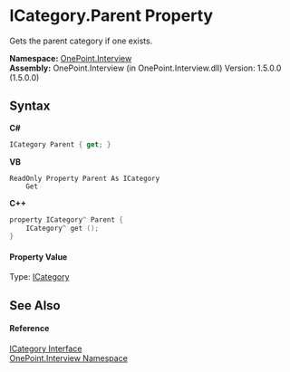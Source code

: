 # ICategory.Parent Property 
 

Gets the parent category if one exists.

**Namespace:**&nbsp;<a href="N_OnePoint_Interview">OnePoint.Interview</a><br />**Assembly:**&nbsp;OnePoint.Interview (in OnePoint.Interview.dll) Version: 1.5.0.0 (1.5.0.0)

## Syntax

**C#**<br />
``` C#
ICategory Parent { get; }
```

**VB**<br />
``` VB
ReadOnly Property Parent As ICategory
	Get
```

**C++**<br />
``` C++
property ICategory^ Parent {
	ICategory^ get ();
}
```


#### Property Value
Type: <a href="T_OnePoint_Interview_ICategory">ICategory</a>

## See Also


#### Reference
<a href="T_OnePoint_Interview_ICategory">ICategory Interface</a><br /><a href="N_OnePoint_Interview">OnePoint.Interview Namespace</a><br />